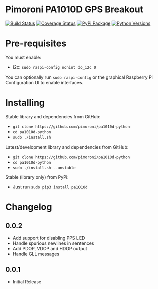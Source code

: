 # Pimoroni PA1010D GPS Breakout

[![Build Status](https://travis-ci.com/pimoroni/pa1010d-python.svg?branch=master)](https://travis-ci.com/pimoroni/pa1010d-python)
[![Coverage Status](https://coveralls.io/repos/github/pimoroni/pa1010d-python/badge.svg?branch=master)](https://coveralls.io/github/pimoroni/pa1010d-python?branch=master)
[![PyPi Package](https://img.shields.io/pypi/v/pa1010d.svg)](https://pypi.python.org/pypi/pa1010d)
[![Python Versions](https://img.shields.io/pypi/pyversions/pa1010d.svg)](https://pypi.python.org/pypi/pa1010d)

# Pre-requisites

You must enable:

* i2c: `sudo raspi-config nonint do_i2c 0`

You can optionally run `sudo raspi-config` or the graphical Raspberry Pi Configuration UI to enable interfaces.

# Installing

Stable library and dependencies from GitHub:

* `git clone https://github.com/pimoroni/pa1010d-python`
* `cd pa1010d-python`
* `sudo ./install.sh`

Latest/development library and dependencies from GitHub:

* `git clone https://github.com/pimoroni/pa1010d-python`
* `cd pa1010d-python`
* `sudo ./install.sh --unstable`

Stable (library only) from PyPi:

* Just run `sudo pip3 install pa1010d`

# Changelog
0.0.2
-----

* Add support for disabling PPS LED
* Handle spurious newlines in sentences
* Add PDOP, VDOP and HDOP output
* Handle GLL messages

0.0.1
-----

* Initial Release

